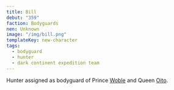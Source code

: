 ```yaml
---
title: Bill
debut: "359"
faction: Bodyguards
nen: Unknown
image: "/img/bill.png"
templateKey: new-character
tags:
  - bodyguard
  - hunter
  - dark continent expedition team
---
```


Hunter assigned as bodyguard of Prince [Woble](/character/woble/) and Queen [Oito](/character/oito/).
